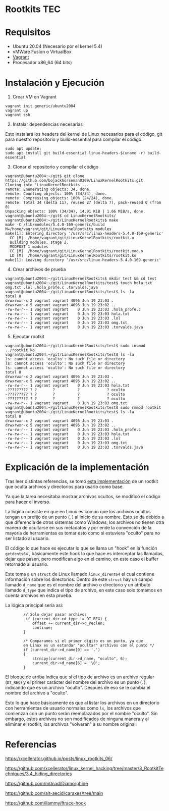 # Rootkits TEC

# Requisitos

- Ubuntu 20.04 (Necesario por el kernel 5.4)
- vMWare Fusion o VirtualBox
- [Vagrant](https://developer.hashicorp.com/vagrant/docs/installation) 
- Procesador x86_64 (64 bits)

# Instalación y Ejecución

1. Crear VM en Vagrant

```
vagrant init generic/ubuntu2004
vagrant up
vagrant ssh
```

2. Instalar dependencias necesarias

Esto instalará los headers del kernel de Linux necesarios para el código, git para nuestro repositorio
y build-essential para compilar el código.

```
sudo apt update; 
sudo apt install git build-essential linux-headers-$(uname -r) build-essential
```

3. Clonar el repositorio y compilar el código

```
vagrant@ubuntu2004:~/git$ git clone https://github.com/bojackhorseman0309/LinuxKernelRootkits.git
Cloning into 'LinuxKernelRootkits'...
remote: Enumerating objects: 34, done.
remote: Counting objects: 100% (34/34), done.
remote: Compressing objects: 100% (24/24), done.
remote: Total 34 (delta 11), reused 27 (delta 7), pack-reused 0 (from 0)
Unpacking objects: 100% (34/34), 14.91 KiB | 1.66 MiB/s, done.
vagrant@ubuntu2004:~/git$ cd LinuxKernelRootkits/
vagrant@ubuntu2004:~/git/LinuxKernelRootkits$ make
make -C /lib/modules/5.4.0-169-generic/build M=/home/vagrant/git/LinuxKernelRootkits modules
make[1]: Entering directory '/usr/src/linux-headers-5.4.0-169-generic'
  CC [M]  /home/vagrant/git/LinuxKernelRootkits/rootkit.o
  Building modules, stage 2.
  MODPOST 1 modules
  CC [M]  /home/vagrant/git/LinuxKernelRootkits/rootkit.mod.o
  LD [M]  /home/vagrant/git/LinuxKernelRootkits/rootkit.ko
make[1]: Leaving directory '/usr/src/linux-headers-5.4.0-169-generic'
```

4. Crear archivos de prueba

```
vagrant@ubuntu2004:~/git/LinuxKernelRootkits$ mkdir test && cd test
vagrant@ubuntu2004:~/git/LinuxKernelRootkits/test$ touch hola.txt omg.txt .lol .hola_profe.c .torvalds.java
vagrant@ubuntu2004:~/git/LinuxKernelRootkits/test$ ls -la
total 8
drwxrwxr-x 2 vagrant vagrant 4096 Jun 19 23:03 .
drwxrwxr-x 5 vagrant vagrant 4096 Jun 19 23:02 ..
-rw-rw-r-- 1 vagrant vagrant    0 Jun 19 23:03 .hola_profe.c
-rw-rw-r-- 1 vagrant vagrant    0 Jun 19 23:03 hola.txt
-rw-rw-r-- 1 vagrant vagrant    0 Jun 19 23:03 .lol
-rw-rw-r-- 1 vagrant vagrant    0 Jun 19 23:03 omg.txt
-rw-rw-r-- 1 vagrant vagrant    0 Jun 19 23:03 .torvalds.java
```

5. Ejecutar rootkit

```
vagrant@ubuntu2004:~/git/LinuxKernelRootkits/test$ sudo insmod ../rootkit.ko 
vagrant@ubuntu2004:~/git/LinuxKernelRootkits/test$ ls -la
ls: cannot access 'oculto': No such file or directory
ls: cannot access 'oculto': No such file or directory
ls: cannot access 'oculto': No such file or directory
total 8
drwxrwxr-x 2 vagrant vagrant 4096 Jun 19 23:03 .
drwxrwxr-x 5 vagrant vagrant 4096 Jun 19 23:02 ..
-rw-rw-r-- 1 vagrant vagrant    0 Jun 19 23:03 hola.txt
-????????? ? ?       ?          ?            ? oculto
-????????? ? ?       ?          ?            ? oculto
-????????? ? ?       ?          ?            ? oculto
-rw-rw-r-- 1 vagrant vagrant    0 Jun 19 23:03 omg.txt
vagrant@ubuntu2004:~/git/LinuxKernelRootkits/test$ sudo rmmod rootkit 
vagrant@ubuntu2004:~/git/LinuxKernelRootkits/test$ ls -la
total 8
drwxrwxr-x 2 vagrant vagrant 4096 Jun 19 23:03 .
drwxrwxr-x 5 vagrant vagrant 4096 Jun 19 23:02 ..
-rw-rw-r-- 1 vagrant vagrant    0 Jun 19 23:03 .hola_profe.c
-rw-rw-r-- 1 vagrant vagrant    0 Jun 19 23:03 hola.txt
-rw-rw-r-- 1 vagrant vagrant    0 Jun 19 23:03 .lol
-rw-rw-r-- 1 vagrant vagrant    0 Jun 19 23:03 omg.txt
-rw-rw-r-- 1 vagrant vagrant    0 Jun 19 23:03 .torvalds.java
```

# Explicación de la implementación

Tras leer distintas referencias, se tomó [esta implementación](https://xcellerator.github.io/posts/linux_rootkits_06/)
de un rootkit que oculta archivos y directorios para usarlo como base.

Ya que la tarea necesitaba mostrar archivos ocultos, se modificó el código para hacer el inverso.

La lógica consiste en que en Linux es común que los archivos ocultos tengan un
prefijo de un punto (`.`) al inicio de su nombre. 
Esto se da debido a que diferencia de otros sistemas como Windows, los archivos no tienen otra manera de ocultarse en 
sus metadatos y por ende la convención de la mayoría de herramientas es tomar esto como si estuviera "oculto" 
para no ser listado al usuario.

El código lo que hace es ejecutar lo que se llama un "hook" en la función `getdents64` , básicamente este hook 
lo que hace es interceptar las llamadas, dejar que pasen, pero modifican algo en el camino, en este caso el buffer 
retornado al usuario.

Este toma a un `struct` de Linux llamado `linux_dirent64` el cual contiene información sobre los directorios. 
Dentro de este `struct` hay un campo llamado `d_name` que es el nombre del archivo o directorio
y un atributo llamado `d_type` que indica el tipo de archivo, en este caso solo tomamos en cuenta archivos en esta prueba.

La lógica principal sería asi:

```
        // Solo dejar pasar archivos
		 if (current_dir->d_type != DT_REG) {
            offset += current_dir->d_reclen;
            continue;
        }

        /* Comparamos si el primer digito es un punto, ya que
		en Linux es un estandar "ocultar" archivos con el punto */
        if (current_dir->d_name[0] == '.')
        {
            strncpy(current_dir->d_name, "oculto", 6);
            current_dir->d_name[6] = '\0';
        }
```

El bloque de arriba índica que si el tipo de archivo es un archivo regular (`DT_REG`)
y el primer carácter del nombre del archivo es un punto (`.`), indicando que es un archivo "oculto".
Después de eso se le cambia el nombre del archivo a "oculto".

Esto lo que hace básicamente es que al listar los archivos en un directorio con herramientas de usuario normales como `ls`,
los archivos que comienzan con un punto serán reemplazados por el nombre "oculto". Sin embargo,
estos archivos no son modificados de ninguna manera y al eliminar el rootkit, los archivos "volverán" a su nombre original.

# Referencias

https://xcellerator.github.io/posts/linux_rootkits_06/

https://github.com/xcellerator/linux_kernel_hacking/tree/master/3_RootkitTechniques/3.4_hiding_directories

https://github.com/m0nad/Diamorphine

https://github.com/ait-aecid/caraxes/tree/main

https://github.com/ilammy/ftrace-hook